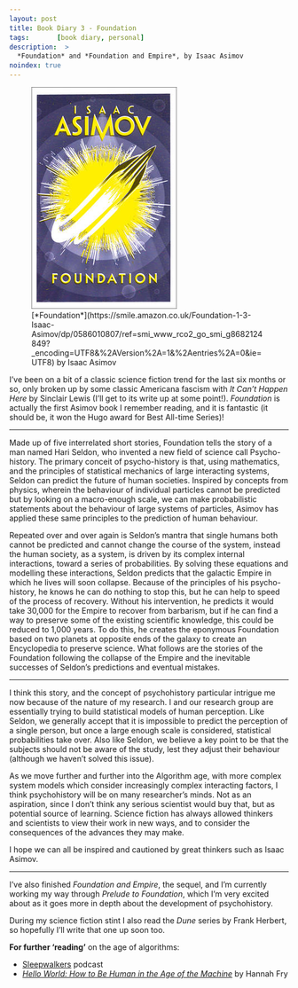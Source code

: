 ```yaml
---
layout: post
title: Book Diary 3 - Foundation
tags:       [book diary, personal]
description:  >
  *Foundation* and *Foundation and Empire*, by Isaac Asimov
noindex: true
---
```


<figure>
  <img src="/blog/img/foundation.jpg" alt="*Foundation* by Isaac Asimov"/>
  <figcaption>[*Foundation*](https://smile.amazon.co.uk/Foundation-1-3-Isaac-Asimov/dp/0586010807/ref=smi_www_rco2_go_smi_g8682124849?_encoding=UTF8&%2AVersion%2A=1&%2Aentries%2A=0&ie=UTF8) by Isaac Asimov</figcaption>
</figure>

I’ve been on a bit of a classic science fiction trend for the last six months or so, only broken up by some classic Americana fascism with *It Can’t Happen Here* by Sinclair Lewis (I’ll get to its write up at some point!). *Foundation* is actually the first Asimov book I remember reading, and it is fantastic (it should be, it won the Hugo award for Best All-time Series)!

---

Made up of five interrelated short stories, Foundation tells the story of a man named Hari Seldon, who invented a new field of science call Psycho-history. The primary conceit of psycho-history is that, using mathematics, and the principles of statistical mechanics of large interacting systems, Seldon can predict the future of human societies. Inspired by concepts from physics, wherein the behaviour of individual particles cannot be predicted but by looking on a macro-enough scale, we can make probabilistic statements about the behaviour of large systems of particles, Asimov has applied these same principles to the prediction of human behaviour.

Repeated over and over again is Seldon’s mantra that single humans both cannot be predicted and cannot change the course of the system, instead the human society, as a system, is driven by its complex internal interactions, toward a series of probabilities. By solving these equations and modelling these interactions, Seldon predicts that the galactic Empire in which he lives will soon collapse. Because of the principles of his psycho-history, he knows he can do nothing to stop this, but he can help to speed of the process of recovery. Without his intervention, he predicts it would take 30,000 for the Empire to recover from barbarism, but if he can find a way to preserve some of the existing scientific knowledge, this could be reduced to 1,000 years. To do this, he creates the eponymous Foundation based on two planets at opposite ends of the galaxy to create an Encyclopedia to preserve science. What follows are the stories of the Foundation following the collapse of the Empire and the inevitable successes of Seldon’s predictions and eventual mistakes.

---

I think this story, and the concept of psychohistory particular intrigue me now because of the nature of my research. I and our research group are essentially trying to build statistical models of human perception. Like Seldon, we generally accept that it is impossible to predict the perception of a single person, but once a large enough scale is considered, statistical probabilities take over. Also like Seldon, we believe a key point to be that the subjects should not be aware of the study, lest they adjust their behaviour (although we haven’t solved this issue).

As we move further and further into the Algorithm age, with more complex system models which consider increasingly complex interacting factors, I think psychohistory will be on many researcher’s minds. Not as an aspiration, since I don’t think any serious scientist would buy that, but as potential source of learning. Science fiction has always allowed thinkers and scientists to view their work in new ways, and to consider the consequences of the advances they may make.

I hope we can all be inspired and cautioned by great thinkers such as Isaac Asimov.

---

I’ve also finished *Foundation and Empire*, the sequel, and I’m currently working my way through *Prelude to Foundation*, which I’m very excited about as it goes more in depth about the development of psychohistory.

During my science fiction stint I also read the *Dune* series by Frank Herbert, so hopefully I’ll write that one up soon too.

**For further ‘reading’** on the age of algorithms:

 * [Sleepwalkers](https://www.wired.com/story/rethinking-relationship-artificial-intelligence/) podcast
 * [*Hello World: How to Be Human in the Age of the Machine*](http://www.hannahfry.co.uk/helloworld) by Hannah Fry
 